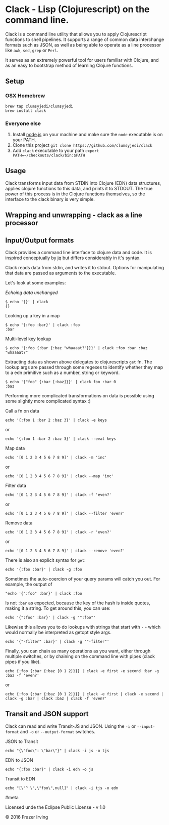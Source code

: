 # Clack - Lisp (Clojurescript) on the command line.

Clack is a command line utility that allows you to apply Clojurescript functions to shell pipelines. It supports a range of common data interchange formats such as JSON, as well as being able to operate as a line processor like `awk`, `sed`, `grep` or `Perl`.

It serves as an extremely powerful tool for users familiar with Clojure, and as an easy to bootstrap method of learning Clojure functions.

## Setup

### OSX Homebrew

```
brew tap clumsyjedi/clumsyjedi
brew install clack
```

### Everyone else

1. Install [node.js](https://nodejs.org) on your machine and make sure the `node` executable is on your PATH.
1. Clone this project `git clone https://github.com/clumsyjedi/clack`
1. Add `clack` executable to your path `export PATH=~/checkouts/clack/bin:$PATH`

## Usage

Clack transforms input data from STDIN into Clojure (EDN) data structures, applies clojure functions to this data, and prints it to STDOUT. The true power of this process is in the Clojure functions themselves, so the interface to the clack binary is very simple.

## Wrapping and unwrapping - clack as a line processor
## Input/Output formats


Clack provides a command line interface to clojure data and code. It is inspired conceptually by [jq](https://github.com/stedolan/jq) but differs considerably in it's syntax.

Clack reads data from stdin, and writes it to stdout. Options for manipulating that data are passed as arguments to the executable.

Let's look at some examples:

*Echoing data unchanged*

```
$ echo '{}' | clack
{}
```

Looking up a key in a map

```
$ echo '{:foo :bar}' | clack :foo
:bar
```

Multi-level key lookup

```
$ echo '{:foo {:bar {:baz "whaaaat?"}}}' | clack :foo :bar :baz
"whaaaat?"
```

Extracting data as shown above delegates to clojurescripts `get` fn. The lookup args are passed through some regexes to identify whether they map to a edn primitive such as a number, string or keyword.

```
$ echo '{"foo" {:bar [:baz]}}' | clack foo :bar 0
:baz
```

Performing more complicated transformations on data is possible using some slightly more complicated syntax :)

Call a fn on data

```
echo '{:foo 1 :bar 2 :baz 3}' | clack -e keys
```
or
```
echo '{:foo 1 :bar 2 :baz 3}' | clack --eval keys
```

Map data

```
echo '[0 1 2 3 4 5 6 7 8 9]' | clack -m 'inc'
```
or
```
echo '[0 1 2 3 4 5 6 7 8 9]' | clack --map 'inc'
```

Filter data

```
echo '[0 1 2 3 4 5 6 7 8 9]' | clack -f 'even?'
```
or
```
echo '[0 1 2 3 4 5 6 7 8 9]' | clack --filter 'even?'
```

Remove data

```
echo '[0 1 2 3 4 5 6 7 8 9]' | clack -r 'even?'
```
or
```
echo '[0 1 2 3 4 5 6 7 8 9]' | clack --remove 'even?'
```

There is also an explicit syntax for `get`:

```
echo '{:foo :bar}' | clack -g :foo
```

Sometimes the auto-coercion of your query params will catch you out. For example, the output of 

```
"echo '{":foo" :bar}' | clack :foo
```

Is not `:bar` as expected, because the key of the hash is inside quotes, making it a string. To get around this, you can use:

```
echo '{":foo" :bar}' | clack -g '":foo"'
```

Likewise this allows you to do lookups with strings that start with `-` - which would normally be interpreted as getopt style args.

```
echo '{"-filter" :bar}' | clack -g '"-filter"'
```

Finally, you can chain as many operations as you want, either through multiple switches, or by chaining on the command line with pipes (clack pipes if you like).

```
echo {:foo {:bar {:baz [0 1 2]}}} | clack -e first -e second :bar -g :baz -f 'even?'
```
or
```
echo {:foo {:bar {:baz [0 1 2]}}} | clack -e first | clack -e second | clack -g :bar | clack :baz | clack -f 'even?'
```

## Transit and JSON support

Clack can read and write Transit-JS and JSON. Using the `-i` or `--input-format` and `-o` or `--output-format` switches.

JSON to Transit
```
echo "{\"foo\": \"bar\"}" | clack -i js -o tjs
```

EDN to JSON
```
echo "{:foo :bar}" | clack -i edn -o js
```

Transit to EDN
```
echo "[\"^ \",\"foo\",null]" | clack -i tjs -o edn
```

#meta

Licensed unde the Eclipse Public License - v 1.0

&copy; 2016 Frazer Irving

